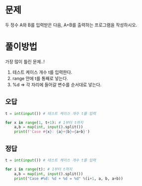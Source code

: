 # 문제
두 정수 A와 B를 입력받은 다음, A+B를 출력하는 프로그램을 작성하시오.

# 풀이방법
가장 많이 틀린 문제..!
1. 테스트 케이스 개수 t를 입력한다.
2. range 안에 t를 통째로 넣는다.
3. %d => 각 자리에 들어갈 변수를 순서대로 넣는다.

## 오답
```python
t = int(input()) # 테스트 케이스 개수 t를 입력

for x in range(1, t+1): # 1부터 t까지
    a,b = map(int, input().split())
    print(f'Case #{x}: {a}+{b}={a+b}')
```
## 정답
```python
t = int(input()) # 테스트 케이스 개수 t를 입력

for i in range(t): # 1부터 t까지
    a,b = map(int, input().split())
    print("Case #%d: %d + %d = %d" %(i+1, a, b, a+b))
```
